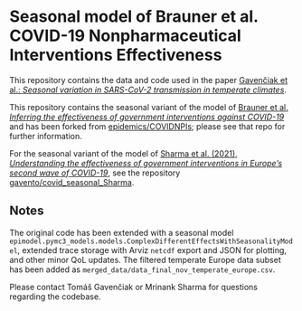 # Seasonal model of Brauner et al. COVID-19 Nonpharmaceutical Interventions Effectiveness

This repository contains the data and code used in the paper [Gavenčiak et al.: *Seasonal variation in SARS-CoV-2 transmission in temperate climates*]().

This repository contains the seasonal variant of the model of [Brauner et al. *Inferring the effectiveness of government interventions against COVID-19*](https://www.medrxiv.org/content/10.1101/2020.05.28.20116129v2.article-info) and has been forked from [epidemics/COVIDNPIs](https://github.com/epidemics/COVIDNPIs); please see that repo for further information.

For the seasonal variant of the model of [Sharma et al. (2021), *Understanding the effectiveness of government interventions in Europe’s second wave of COVID-19*](https://www.medrxiv.org/content/10.1101/2021.03.25.21254330v1), see the repository [gavento/covid_seasonal_Sharma](https://github.com/gavento/covid_seasonal_Sharma).

## Notes

The original code has been extended with a seasonal model `epimodel.pymc3_models.models.ComplexDifferentEffectsWithSeasonalityModel`, extended trace storage with Arviz `netcdf` export and JSON for plotting, and other minor QoL updates. The filtered temperate Europe data subset has been added as `merged_data/data_final_nov_temperate_europe.csv`.

Please contact Tomáš Gavenčiak or Mrinank Sharma for questions regarding the codebase.